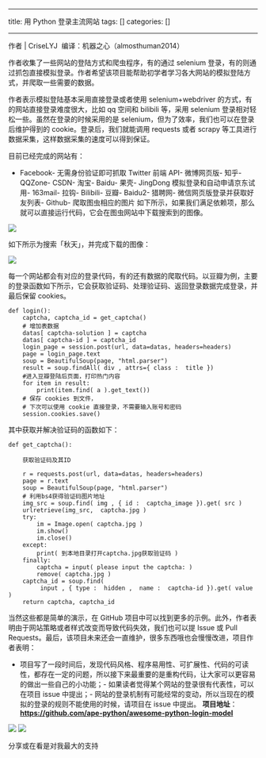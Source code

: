 
--- 
title:  用 Python 登录主流网站 
tags: []
categories: [] 

---
>  
  作者 | CriseLYJ  
  编译：机器之心（almosthuman2014） 
 

作者收集了一些网站的登陆方式和爬虫程序，有的通过 selenium 登录，有的则通过抓包直接模拟登录。作者希望该项目能帮助初学者学习各大网站的模拟登陆方式，并爬取一些需要的数据。

作者表示模拟登陆基本采用直接登录或者使用 selenium+webdriver 的方式，有的网站直接登录难度很大，比如 qq 空间和 bilibili 等，采用 selenium 登录相对轻松一些。虽然在登录的时候采用的是 selenium，但为了效率，我们也可以在登录后维护得到的 cookie。登录后，我们就能调用 requests 或者 scrapy 等工具进行数据采集，这样数据采集的速度可以得到保证。

目前已经完成的网站有：
- Facebook- 无需身份验证即可抓取 Twitter 前端 API- 微博网页版- 知乎- QQZone- CSDN- 淘宝- Baidu- 果壳- JingDong 模拟登录和自动申请京东试用- 163mail- 拉钩- Bilibili- 豆瓣- Baidu2- 猎聘网- 微信网页版登录并获取好友列表- Github- 爬取图虫相应的图片
如下所示，如果我们满足依赖项，那么就可以直接运行代码，它会在图虫网站中下载搜索到的图像。

<img src="https://imgconvert.csdnimg.cn/aHR0cHM6Ly9tbWJpei5xcGljLmNuL21tYml6X3BuZy9LbVhQS0ExOWdXOFZ1WkVQZ0N1Y01ObGliQ1hscnJ5eHk1dTROY21NYWliZXNWTElJZjZpYnR3WkJuVlBRaWFVYXFBaWNxcE5pYk1oNFhaYjA1RFF2d1JoUmljN1EvNjQw?x-oss-process=image/format,png">

如下所示为搜索「秋天」，并完成下载的图像：

<img src="https://imgconvert.csdnimg.cn/aHR0cHM6Ly9tbWJpei5xcGljLmNuL21tYml6X3BuZy9LbVhQS0ExOWdXOFZ1WkVQZ0N1Y01ObGliQ1hscnJ5eHlCcHVaeGFiTFR2dVpMTlRpYndJejJ3QWdKYVFpYzI1RkdPYWJsa29qdVl4UlFqaFZ0enZqaWI5RncvNjQw?x-oss-process=image/format,png">

每一个网站都会有对应的登录代码，有的还有数据的爬取代码。以豆瓣为例，主要的登录函数如下所示，它会获取验证码、处理验证码、返回登录数据完成登录，并最后保留 cookies。

```
def login():
    captcha, captcha_id = get_captcha()
    # 增加表数据
    datas[ captcha-solution ] = captcha
    datas[ captcha-id ] = captcha_id
    login_page = session.post(url, data=datas, headers=headers)
    page = login_page.text
    soup = BeautifulSoup(page, "html.parser")
    result = soup.findAll( div , attrs={ class :  title })
    #进入豆瓣登陆后页面，打印热门内容
    for item in result:
        print(item.find( a ).get_text())
    # 保存 cookies 到文件，
    # 下次可以使用 cookie 直接登录，不需要输入账号和密码
    session.cookies.save()

```

其中获取并解决验证码的函数如下：

```
def get_captcha():
       
    获取验证码及其ID
       
    r = requests.post(url, data=datas, headers=headers)
    page = r.text
    soup = BeautifulSoup(page, "html.parser")
    # 利用bs4获得验证码图片地址
    img_src = soup.find( img , { id :  captcha_image }).get( src )
    urlretrieve(img_src,  captcha.jpg )
    try:
        im = Image.open( captcha.jpg )
        im.show()
        im.close()
    except:
        print( 到本地目录打开captcha.jpg获取验证码 )
    finally:
        captcha = input( please input the captcha: )
        remove( captcha.jpg )
    captcha_id = soup.find(
         input , { type :  hidden ,  name :  captcha-id }).get( value )
    return captcha, captcha_id

```

当然这些都是简单的演示，在 GitHub 项目中可以找到更多的示例。此外，作者表明由于网站策略或者样式改变而导致代码失效，我们也可以提 Issue 或 Pull Requests。最后，该项目未来还会一直维护，很多东西哦也会慢慢改进，项目作者表明：
- 项目写了一段时间后，发现代码风格、程序易用性、可扩展性、代码的可读性，都存在一定的问题，所以接下来最重要的是重构代码，让大家可以更容易的做出一些自己的小功能；- 如果读者觉得某个网站的登录很有代表性，可以在项目 issue 中提出；- 网站的登录机制有可能经常的变动，所以当现在的模拟的登录的规则不能使用的时候，请项目在 issue 中提出。
**项目地址**：**https://github.com/ape-python/awesome-python-login-model**

<img src="https://imgconvert.csdnimg.cn/aHR0cHM6Ly9tbWJpei5xcGljLmNuL21tYml6X3BuZy9RQjZHNFpvRTE4NGliejlNc2N3YXE5OHcwNXVHQWljMXh0UXZqNWhzTEQ1eFdmcjlIYlhsTDVSTnFRcU1wcnVnNlhqRDdtSTRVY1F2Y3U2NEdHZTI3VDdBLzY0MA?x-oss-process=image/format,png">

<img src="https://imgconvert.csdnimg.cn/aHR0cHM6Ly9tbWJpei5xcGljLmNuL21tYml6X3BuZy9QdlA2cWpVcHZJb24walFiZjlpYVdGcTBMaWJaSVQ0WXJCNGlhd0ZmZE5lQjFJcks0eXhrWVplbnFvWWY2dHc3dElpY0EyMUxNWEFSVzN6bkk5ajU0NmliMzFRLzY0MA?x-oss-process=image/format,png">

分享或在看是对我最大的支持 
